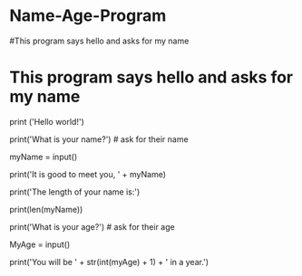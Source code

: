 # Name-Age-Program
#This program says hello and asks for my name
# This program says hello and asks for my name

print ('Hello world!')

print('What is your name?')  # ask for their name

myName = input()

print('It is good to meet you, ' + myName)

print('The length of your name is:')

print(len(myName))

print('What is your age?') # ask for their age

MyAge = input()

print('You will be ' + str(int(myAge) + 1) + ' in a year.')


